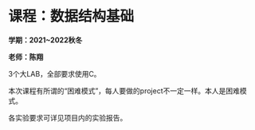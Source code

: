 # 课程：数据结构基础

**学期：2021~2022秋冬**

**老师：陈翔**

3个大LAB，全部要求使用C。

本次课程有所谓的“困难模式”，每人要做的project不一定一样。本人是困难模式。

各实验要求可详见项目内的实验报告。

